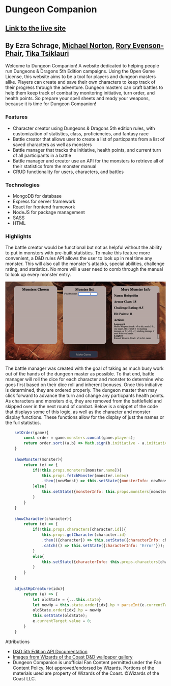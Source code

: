 # Dungeon Companion
## [Link to the live site](https://dungeon-companion-app.herokuapp.com/)
## By Ezra Schrage, [Michael Norton](https://github.com/Norton-Design), [Rory Evenson-Phair](https://github.com/roryphair), [Tika Tsiklauri](https://github.com/Tikatsiklauri)

Welcome to Dungeon Companion! A website dedicated to helping people run Dungeons & Dragons 5th Edition campaigns. Using the Open Game License, this website
aims to be a tool for players and dungeon masters alike. Players can create and save their own characters to keep track of their progress through the adventure.
Dungeon masters can craft battles to help them keep track of combat by monitoring initiative, turn order, and health points. So prepare your
spell sheets and ready your weapons, because it is time for Dungeon Companion!

### Features

- Character creator using Dungeons & Dragons 5th edition rules, with customization of statistics, class, proficiencies, and fantasy race
- Battle creator that allows user to create a list of particpants from a list of saved characters as well as monsters
- Battle manager that tracks the initiative, health points, and current turn of all participants in a battle
- Battle manager and creator use an API for the monsters to retrieve all of their statistics from the monster manual
- CRUD functionality for users, characters, and battles

### Technologies
- MongoDB for database
- Express for server framework
- React for frontend framework
- NodeJS for package management
- SASS
- HTML

### Highlights

The battle creator would be functional but not as helpful without the ability to put in monsters with pre-built statistics. To make this feature more convenient,
a D&D rules API allows the user to look up in real time any monster. This will also call the monster's attacks, special abilities, challenge rating, and 
statistics. No more will a user need to comb through the manual to look up every monster entry.

![Demonstration of call to rulebook API](frontend/src/assets/images/api.gif)

The battle manager was created with the goal of taking as much busy work out of the hands of the dungeon master as possible. To that end, battle manager
will roll the dice for each character and monster to determine who goes first based on their dice roll and inherent bonuses. Once this initiative is determined,
they are ordered properly. The dungeon master then may click forward to advance the turn and change any particpants health points. As characters and monsters die,
they are removed from the battlefield and skipped over in the next round of combat. Below is a snippet of the code that displays some of this logic, as well as
the character and monster display functions. These functions allow for the display of just the names or the full statistics.

```Javascript
    setOrder(game){
        const order = game.monsters.concat(game.players);
        return order.sort((a,b) => Math.sign(b.initiative - a.initiative));
    }

    showMonster(monster){
        return (e) => {
            if(!this.props.monsters[monster.name]){
                this.props.fetchMonster(monster.index)
                .then((newMonst) => this.setState({monsterInfo: newMonst.monster }))
            }else{
                this.setState({monsterInfo: this.props.monsters[monster.name]})
            }
        }
    }

    showCharacter(character){
        return (e) => {
            if(!this.props.characters[character.id]){
                this.props.getCharacter(character.id)
                .then(({character}) => this.setState({characterInfo: character }))
                .catch(() => this.setState({characterInfo: 'Error'}));
            }
            else{
                this.setState({characterInfo: this.props.characters[character.id]})
            }
        }
    }

    adjustHpCreature(idx){
        return (e) => {
            let oldState = {...this.state}
            let newHp = this.state.order[idx].hp + parseInt(e.currentTarget.value);
            oldState.order[idx].hp = newHp
            this.setState(oldState);
            e.currentTarget.value = 0;
        }
    }
```



Attributions

- [D&D 5th Edition API Documentation](http://www.dnd5eapi.co/)
- [Images from Wizards of the Coast D&D wallpaper gallery](https://dnd.wizards.com/articles/media-resources/wallpapers)
- Dungeon Companion is unofficial Fan Content permitted under the Fan Content Policy. Not approved/endorsed by Wizards. Portions of the materials used are property of Wizards of the Coast. ©Wizards of the Coast LLC.